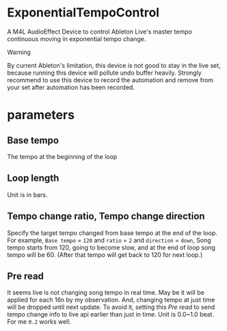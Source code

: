 # ExponentialTempoControl

A M4L AudioEffect Device to control Ableton Live's master tempo continuous moving in exponential tempo change.

> [!WARNING]
> By current Ableton's limitation, this device is not good to stay in the live set, because running this device will pollute undo buffer heavily.
> Strongly recommend to use this device to record the automation and remove from your set after automation has been recorded.

# parameters

## Base tempo

The tempo at the beginning of the loop

## Loop length

Unit is in bars.

## Tempo change ratio, Tempo change direction

Specify the target tempo changed from base tempo at the end of the loop.
For example, `Base tempo` = `120` and `ratio` = `2` and `direction` = `down`, Song tempo starts from 120, going to become slow, and at the end of loop song tempo will be 60. (After that tempo will get back to 120 for next loop.)

## Pre read

It seems live is not changing song tempo in real time. May be it will be applied for each 16n by my observation. And, changing tempo at just time will be dropped until next update.
To avoid it, setting this _Pre read_ to send tempo change info to live api earlier than just in time. Unit is 0.0~1.0 beat. For me `0.2` works well.
